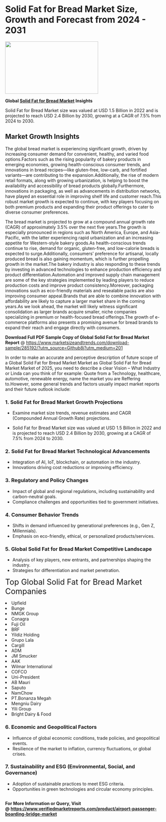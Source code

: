<H1>Solid Fat for Bread Market Size, Growth and Forecast from 2024 - 2031</H1><img class="aligncenter size-medium wp-image-584254" src="https://thirdeyenews.in/wp-content/uploads/2024/09/Global-Market-Research-300x168.jpeg" alt="" width="300" height="168" /><p><strong>Global&nbsp;<a href="https://www.marketsizeandtrends.com/download-sample/285192/?utm_source=Github8j?utm_medium=201">Solid Fat for Bread Market</a> Insights</strong></p><p>Solid Fat for Bread Market size was valued at USD 1.5 Billion in 2022 and is projected to reach USD 2.4 Billion by 2030, growing at a CAGR of 7.5% from 2024 to 2030.</p><p><h2>Market Growth Insights</h2> <p>The global bread market is experiencing significant growth, driven by increasing consumer demand for convenient, healthy, and varied food options.Factors such as the rising popularity of bakery products in emerging economies, growing health-conscious consumer trends, and innovations in bread recipes—like gluten-free, low-carb, and fortified variants—are contributing to the expansion.Additionally, the rise of modern retail formats, along with growing urbanization, is helping to boost the availability and accessibility of bread products globally.Furthermore, innovations in packaging, as well as advancements in distribution networks, have played an essential role in improving shelf life and customer reach.This robust market growth is expected to continue, with key players focusing on both premium products and expanding their product offerings to cater to diverse consumer preferences.</p> <p>The bread market is projected to grow at a compound annual growth rate (CAGR) of approximately 3.5% over the next five years.The growth is especially pronounced in regions such as North America, Europe, and Asia-Pacific, with the latter experiencing rapid urbanization and an increasing appetite for Western-style bakery goods.As health-conscious trends continue to rise, demand for organic, gluten-free, and low-calorie breads is expected to surge.Additionally, consumers' preference for artisanal, locally produced bread is also gaining momentum, which is further propelling growth in the market.The bakery industry is also responding to these trends by investing in advanced technologies to enhance production efficiency and product differentiation.Automation and improved supply chain management are some of the key strategies implemented by leading players to reduce production costs and improve product consistency.Moreover, packaging innovations such as eco-friendly materials and resealable packs are also improving consumer appeal.Brands that are able to combine innovation with affordability are likely to capture a larger market share in the coming years.As we look ahead, the market will likely witness significant consolidation as larger brands acquire smaller, niche companies specializing in premium or health-focused bread offerings.The growth of e-commerce platforms also presents a promising avenue for bread brands to expand their reach and engage directly with consumers.</p> <p><span class=""><strong>Download Full PDF Sample Copy of Global Solid Fat for Bread Market Report</strong> @ <a href="https://www.marketsizeandtrends.com/download-sample/285192/?utm_source=Github8j?utm_medium=201" target="_blank">https://www.marketsizeandtrends.com/download-sample/285192/?utm_source=Github8j?utm_medium=201</a></span></p><p>In order to make an accurate and perceptive description of future scope of a Global&nbsp;Solid Fat for Bread Market Market as Global&nbsp;Solid Fat for Bread Market Market of 2025, you need to describe a clear Vision &ndash; What Industry or Linda can you think of for example: Quote from a Technology, healthcare, automotive, renewable energy, name the market you are Reffering to.However, some general trends and factors usually impact market reports and their future outlook include:</p><h3>1.&nbsp;<strong>Solid Fat for Bread Market Growth Projections</strong></h3><ul><li>Examine market size trends, revenue estimates and CAGR (Compounded Annual Growth Rate) projections.</li><li><p>Solid Fat for Bread Market size was valued at USD 1.5 Billion in 2022 and is projected to reach USD 2.4 Billion by 2030, growing at a CAGR of 7.5% from 2024 to 2030.</p></li></ul><h3>2.&nbsp;<strong>Solid Fat for Bread Market Technological Advancements</strong></h3><ul><li>Integration of AI, IoT, blockchain, or automation in the industry.</li><li>Innovations driving cost reductions or improving efficiency.</li></ul><h3>3.&nbsp;<strong>Regulatory and Policy Changes</strong></h3><ul><li>Impact of global and regional regulations, including sustainability and carbon-neutral goals.</li><li>Compliance challenges and opportunities tied to government initiatives.</li></ul><h3>4.&nbsp;<strong>Consumer Behavior Trends</strong></h3><ul><li>Shifts in demand influenced by generational preferences (e.g., Gen Z, Millennials).</li><li>Emphasis on eco-friendly, ethical, or personalized products/services.</li></ul><h3>5.&nbsp;<strong>Global Solid Fat for Bread Market Competitive Landscape</strong></h3><ul><li>Analysis of key players, new entrants, and partnerships shaping the industry.</li><li>Strategies for differentiation and market penetration.</li></ul><p data-pm-slice="1 1 []"><span style="color: inherit; font-family: inherit; font-size: 25px;">Top Global Solid Fat for Bread Market Companies</span></p><div class="" data-test-id=""><p><li>Upfield</li><li> Bunge</li><li> NMGK Group</li><li> Conagra</li><li> Fuji Oil</li><li> BRF</li><li> Yildiz Holding</li><li> Grupo Lala</li><li> Cargill</li><li> ADM</li><li> JM Smucker</li><li> AAK</li><li> Wilmar International</li><li> COFCO</li><li> Uni-President</li><li> AB Mauri</li><li> Saputo</li><li> NamChow</li><li> PT.Bonanza Megah</li><li> Mengniu Dairy</li><li> Yili Group</li><li> Bright Dairy & Food</li></p></div><h3>6.&nbsp;<strong>Economic and Geopolitical Factors</strong></h3><ul><li>Influence of global economic conditions, trade policies, and geopolitical events.</li><li>Resilience of the market to inflation, currency fluctuations, or global crises.</li></ul><h3>7.&nbsp;<strong>Sustainability and ESG (Environmental, Social, and Governance)</strong></h3><ul><li>Adoption of sustainable practices to meet ESG criteria.</li><li>Opportunities in green technologies and circular economy principles.</li></ul><h2><strong style="font-size: 14px;">For More Information or Query, Visit @&nbsp;</strong><a style="background-color: #ffffff; font-size: 14px;" href="https://www.marketsizeandtrends.com/report/solid-fat-for-bread-market/" target="_blank">https://www.verifiedmarketreports.com/product/airport-passenger-boarding-bridge-market</a></h2>